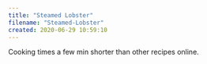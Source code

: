 ```yaml
---
title: "Steamed Lobster"
filename: "Steamed-Lobster"
created: 2020-06-29 10:59:10
---
```

Cooking times a few min shorter than other recipes online.
